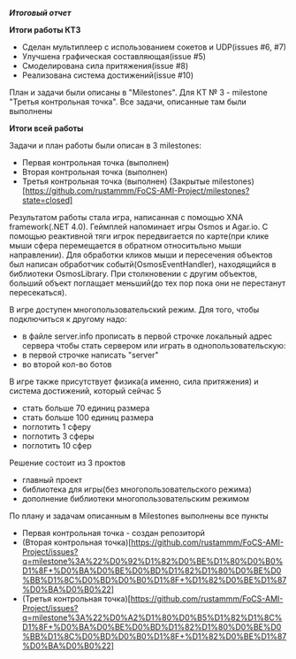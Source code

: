 ***Итоговый отчет***

**Итоги работы КТ3**
- Сделан мультиплеер с использованием сокетов и UDP(issues #6, #7) 
- Улучшена графическая составляющая(issue #5)
- Смоделирована сила притяжения(issue #8)
- Реализована система достижений(issue #10)

План и задачи были описаны в "Milestones". Для КТ № 3 - milestone "Третья контрольная точка".
Все задачи, описанные там были выполнены

**Итоги всей работы**

Задачи и план работы были описан в 3 milestones:
- Первая контрольная точка (выполнен)
- Вторая контрольная точка (выполнен)
- Третья контрольная точка (выполнен)
(Закрытые milestones)[https://github.com/rustammm/FoCS-AMI-Project/milestones?state=closed]

Результатом работы стала игра, написанная с помощью XNA framework(.NET 4.0). Геймплей напоминает игры Osmos и Agar.io.
С помощью реактивной тяги игрок передвигается по карте(при клике мыши сфера перемещается в обратном относитьльно мыши направлении).
Для обработки кликов мыши и пересечения объектов был написан обработчик событй(OsmosEventHandler), находящийся в библиотеки OsmosLibrary.
При столкновении с другим объектов, больший объект поглащает меньший(до тех пор пока они не перестанут пересекаться).

В игре доступен многопользовательский режим. Для того, чтобы подключиться к другому надо:
- в файле server.info прописать в первой строчке локальный адрес сервера
чтобы стать сервером или играть в однопользовательскую:
- в первой строчке написать "server"
- во второй кол-во ботов

В игре также присутствует физика(а именно, сила притяжения) и система достижений, который сейчас 5
- стать больше 70 единиц размера
- стать больше 100 единиц размера
- поглотить 1 сферу
- поглотить 3 сферы
- поглотить 10 сфер

Решение состоит из 3 проктов
- главный проект
- библиотека для игры(без многопользовательского режима)
- дополнение библиотеки многопользовательским режимом

По плану и задачам описанным в Milestones выполнены все пункты
- Первая контрольная точка - создан репозиторй
- (Вторая контрольная точка)[https://github.com/rustammm/FoCS-AMI-Project/issues?q=milestone%3A%22%D0%92%D1%82%D0%BE%D1%80%D0%B0%D1%8F+%D0%BA%D0%BE%D0%BD%D1%82%D1%80%D0%BE%D0%BB%D1%8C%D0%BD%D0%B0%D1%8F+%D1%82%D0%BE%D1%87%D0%BA%D0%B0%22]
- (Третья контрольная точка)[https://github.com/rustammm/FoCS-AMI-Project/issues?q=milestone%3A%22%D0%A2%D1%80%D0%B5%D1%82%D1%8C%D1%8F+%D0%BA%D0%BE%D0%BD%D1%82%D1%80%D0%BE%D0%BB%D1%8C%D0%BD%D0%B0%D1%8F+%D1%82%D0%BE%D1%87%D0%BA%D0%B0%22]

